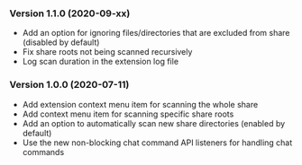 ### Version 1.1.0 (2020-09-xx)

- Add an option for ignoring files/directories that are excluded from share (disabled by default)
- Fix share roots not being scanned recursively
- Log scan duration in the extension log file

### Version 1.0.0 (2020-07-11)

- Add extension context menu item for scanning the whole share
- Add context menu item for scanning specific share roots
- Add an option to automatically scan new share directories (enabled by default)
- Use the new non-blocking chat command API listeners for handling chat commands